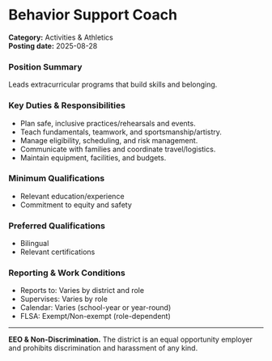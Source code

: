 # Behavior Support Coach

**Category:** Activities & Athletics  
**Posting date:** 2025-08-28

### Position Summary

Leads extracurricular programs that build skills and belonging.

### Key Duties & Responsibilities
- Plan safe, inclusive practices/rehearsals and events.
- Teach fundamentals, teamwork, and sportsmanship/artistry.
- Manage eligibility, scheduling, and risk management.
- Communicate with families and coordinate travel/logistics.
- Maintain equipment, facilities, and budgets.

### Minimum Qualifications
- Relevant education/experience
- Commitment to equity and safety

### Preferred Qualifications
- Bilingual
- Relevant certifications

### Reporting & Work Conditions
- Reports to: Varies by district and role
- Supervises: Varies by role
- Calendar: Varies (school-year or year-round)
- FLSA: Exempt/Non-exempt (role-dependent)

---
**EEO & Non-Discrimination.** The district is an equal opportunity employer and prohibits discrimination and harassment of any kind.

